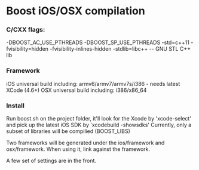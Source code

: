 Boost iOS/OSX compilation
=====

### C/CXX flags:
-DBOOST_AC_USE_PTHREADS -DBOOST_SP_USE_PTHREADS -std=c++11
-fvisibility=hidden -fvisibility-inlines-hidden
-stdlib=libc++ -- GNU STL C++ lib

### Framework
iOS universal build including: armv6/armv7/armv7s/i386 - needs latest XCode (4.6+)
OSX universal build including: i386/x86_64

### Install
Run boost.sh on the project folder, it'll look for the Xcode by 'xcode-select' and pick up the latest iOS SDK by 'xcodebuild -showsdks'
Currently, only a subset of libraries will be compilied (BOOST_LIBS)

Two frameworks will be generated under the ios/framework and osx/framework. When using it, link against the framework.

A few set of settings are in the front.
